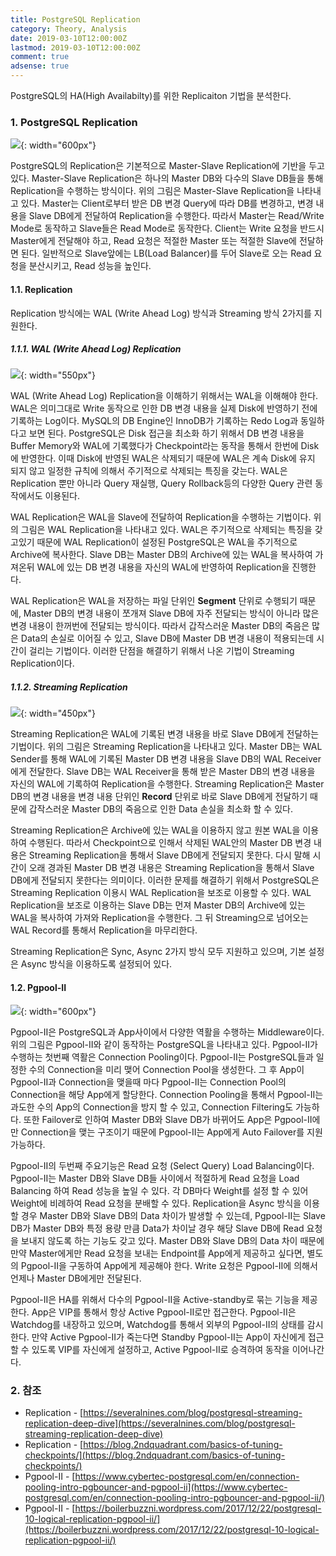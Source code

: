 ```yaml
---
title: PostgreSQL Replication
category: Theory, Analysis
date: 2019-03-10T12:00:00Z
lastmod: 2019-03-10T12:00:00Z
comment: true
adsense: true
---
```


PostgreSQL의 HA(High Availabilty)를 위한 Replicaiton 기법을 분석한다.

### 1. PostgreSQL Replication

![]({{site.baseurl}}/images/theory_analysis/PostgreSQL_Replication/Master_Slave.PNG){: width="600px"}

PostgreSQL의 Replication은 기본적으로 Master-Slave Replication에 기반을 두고 있다. Master-Slave Replication은 하나의 Master DB와 다수의 Slave DB들을 통해 Replication을 수행하는 방식이다. 위의 그림은 Master-Slave Replication을 나타내고 있다. Master는 Client로부터 받은 DB 변경 Query에 따라 DB를 변경하고, 변경 내용을 Slave DB에게 전달하여 Replication을 수행한다. 따라서 Master는 Read/Write Mode로 동작하고 Slave들은 Read Mode로 동작한다. Client는 Write 요청을 반드시 Master에게 전달해야 하고, Read 요청은 적절한 Master 또는 적절한 Slave에 전달하면 된다. 일반적으로 Slave앞에는 LB(Load Balancer)를 두어 Slave로 오는 Read 요청을 분산시키고, Read 성능을 높인다.

#### 1.1. Replication

Replication 방식에는 WAL (Write Ahead Log) 방식과 Streaming 방식 2가지를 지원한다.

##### 1.1.1. WAL (Write Ahead Log) Replication

![]({{site.baseurl}}/images/theory_analysis/PostgreSQL_Replication/WAL_Replication.PNG){: width="550px"}

WAL (Write Ahead Log) Replication을 이해하기 위해서는 WAL을 이해해야 한다. WAL은 의미그대로 Write 동작으로 인한 DB 변경 내용을 실제 Disk에 반영하기 전에 기록하는 Log이다. MySQL의 DB Engine인 InnoDB가 기록하는 Redo Log과 동일하다고 보면 된다. PostgreSQL은 Disk 접근을 최소화 하기 위해서 DB 변경 내용을 Buffer Memory와 WAL에 기록했다가 Checkpoint라는 동작을 통해서 한번에 Disk에 반영한다. 이때 Disk에 반영된 WAL은 삭제되기 때문에 WAL은 계속 Disk에 유지 되지 않고 일정한 규칙에 의해서 주기적으로 삭제되는 특징을 갖는다. WAL은 Replication 뿐만 아니라 Query 재실행, Query Rollback등의 다양한 Query 관련 동작에서도 이용된다.

WAL Replication은 WAL을 Slave에 전달하여 Replication을 수행하는 기법이다. 위의 그림은 WAL Replication을 나타내고 있다. WAL은 주기적으로 삭제되는 특징을 갖고있기 때문에 WAL Replication이 설정된 PostgreSQL은 WAL을 주기적으로 Archive에 복사한다. Slave DB는 Master DB의 Archive에 있는 WAL을 복사하여 가져온뒤 WAL에 있는 DB 변경 내용을 자신의 WAL에 반영하여 Replication을 진행한다.

WAL Replication은 WAL을 저장하는 파일 단위인 **Segment** 단위로 수행되기 때문에, Master DB의 변경 내용이 쪼개져 Slave DB에 자주 전달되는 방식이 아니라 많은 변경 내용이 한꺼번에 전달되는 방식이다. 따라서 갑작스러운 Master DB의 죽음은 많은 Data의 손실로 이어질 수 있고, Slave DB에 Master DB 변경 내용이 적용되는데 시간이 걸리는 기법이다. 이러한 단점을 해결하기 위해서 나온 기법이 Streaming Replication이다.

##### 1.1.2. Streaming Replication

![]({{site.baseurl}}/images/theory_analysis/PostgreSQL_Replication/Streaming_Replication.PNG){: width="450px"}

Streaming Replication은 WAL에 기록된 변경 내용을 바로 Slave DB에게 전달하는 기법이다. 위의 그림은 Streaming Replication을 나타내고 있다. Master DB는 WAL Sender를 통해 WAL에 기록된 Master DB 변경 내용을 Slave DB의 WAL Receiver에게 전달한다. Slave DB는 WAL Receiver을 통해 받은 Master DB의 변경 내용을 자신의 WAL에 기록하여 Replication을 수행한다. Streaming Replication은 Master DB의 변경 내용을 변경 내용 단위인 **Record** 단위로 바로 Slave DB에게 전달하기 때문에 갑작스러운 Master DB의 죽음으로 인한 Data 손실을 최소화 할 수 있다.

Streaming Replication은 Archive에 있는 WAL을 이용하지 않고 원본 WAL을 이용하여 수행된다. 따라서 Checkpoint으로 인해서 삭제된 WAL안의 Master DB 변경 내용은 Streaming Replication을 통해서 Slave DB에게 전달되지 못한다. 다시 말해 시간이 오래 경과된 Master DB 변경 내용은 Streaming Replication을 통해서 Slave DB에게 전달되지 못한다는 의미이다. 이러한 문제를 해결하기 위해서 PostgreSQL은 Streaming Replication 이용시 WAL Replication을 보조로 이용할 수 있다. WAL Replication을 보조로 이용하는 Slave DB는 먼져 Master DB의 Archive에 있는 WAL을 복사하여 가져와 Replication을 수행한다. 그 뒤 Streaming으로 넘어오는 WAL Record를 통해서 Replication을 마무리한다.

Streaming Replication은 Sync, Async 2가지 방식 모두 지원하고 있으며, 기본 설정은 Async 방식을 이용하도록 설정되어 있다.

#### 1.2. Pgpool-II

![]({{site.baseurl}}/images/theory_analysis/PostgreSQL_Replication/Pgpool.PNG){: width="600px"}

Pgpool-II은 PostgreSQL과 App사이에서 다양한 역활을 수행하는 Middleware이다. 위의 그림은 Pgpool-II와 같이 동작하는 PostgreSQL을 나타내고 있다. Pgpool-II가 수행하는 첫번째 역활은 Connection Pooling이다. Pgpool-II는 PostgreSQL들과 일정한 수의 Connection을 미리 맺어 Connection Pool을 생성한다. 그 후 App이 Pgpool-II과 Connection을 맺을때 마다 Pgpool-II는 Connection Pool의 Connection을 해당 App에게 할당한다. Connection Pooling을 통해서 Pgpool-II는 과도한 수의 App의 Connection을 방지 할 수 있고, Connection Filtering도 가능하다. 또한 Failover로 인하여 Master DB와 Slave DB가 바뀌어도 App은 Pgpool-II에만 Connection을 맺는 구조이기 때문에 Pgpool-II는 App에게 Auto Failover를 지원가능하다.

Pgpool-II의 두번째 주요기능은 Read 요청 (Select Query) Load Balancing이다. Pgpool-II는 Master DB와 Slave DB들 사이에서 적절하게 Read 요청을 Load Balancing 하여 Read 성능을 높일 수 있다. 각 DB마다 Weight를 설정 할 수 있어 Weight에 비례하여 Read 요청을 분배할 수 있다. Replication을 Async 방식을 이용할 경우 Master DB와 Slave DB의 Data 차이가 발생할 수 있는데, Pgpool-II는 Slave DB가 Master DB와 특정 용량 만큼 Data가 차이날 경우 해당 Slave DB에 Read 요청을 보내지 않도록 하는 기능도 갖고 있다. Master DB와 Slave DB의 Data 차이 때문에 만약 Master에게만 Read 요청을 보내는 Endpoint를 App에게 제공하고 싶다면, 별도의 Pgpool-II을 구동하여 App에게 제공해야 한다. Write 요청은 Pgpool-II에 의해서 언제나 Master DB에게만 전달된다.

Pgpool-II은 HA를 위해서 다수의 Pgpool-II을 Active-standby로 묶는 기능을 제공한다. App은 VIP를 통해서 항상 Active Pgpool-II로만 접근한다. Pgpool-II은 Watchdog를 내장하고 있으며, Watchdog를 통해서 외부의 Pgpool-II의 상태를 감시한다. 만약 Active Pgpool-II가 죽는다면 Standby Pgpool-II는 App이 자신에게 접근 할 수 있도록 VIP를 자신에게 설정하고, Active Pgpool-II로 승격하여 동작을 이어나간다.

### 2. 참조

* Replication - [https://severalnines.com/blog/postgresql-streaming-replication-deep-dive](https://severalnines.com/blog/postgresql-streaming-replication-deep-dive)
* Replication - [https://blog.2ndquadrant.com/basics-of-tuning-checkpoints/](https://blog.2ndquadrant.com/basics-of-tuning-checkpoints/)
* Pgpool-II - [https://www.cybertec-postgresql.com/en/connection-pooling-intro-pgbouncer-and-pgpool-ii](https://www.cybertec-postgresql.com/en/connection-pooling-intro-pgbouncer-and-pgpool-ii/)
* Pgpool-II - [https://boilerbuzzni.wordpress.com/2017/12/22/postgresql-10-logical-replication-pgpool-ii/](https://boilerbuzzni.wordpress.com/2017/12/22/postgresql-10-logical-replication-pgpool-ii/)